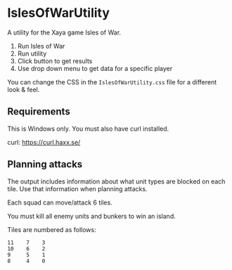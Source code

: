 # IslesOfWarUtility

A utility for the Xaya game Isles of War.

1. Run Isles of War
1. Run utility
1. Click button to get results
1. Use drop down menu to get data for a specific player

You can change the CSS in the `IslesOfWarUtility.css` file for a different look & feel. 

## Requirements

This is Windows only. You must also have curl installed. 

curl: https://curl.haxx.se/

## Planning attacks

The output includes information about what unit types are blocked on each tile. Use that information when planning attacks.

Each squad can move/attack 6 tiles.

You must kill all enemy units and bunkers to win an island.

Tiles are numbered as follows:

	11    7    3
	10    6    2
	9     5    1
	8     4    0

